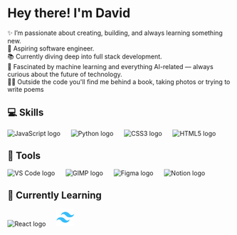 <h1 align="left">Hey there! I'm David</h1> <p align="left"> ✨ I’m passionate about creating, building, and always learning something new.<br> 🎯 Aspiring software engineer.<br> 📚 Currently diving deep into full stack development.<br> 🤖 Fascinated by machine learning and everything AI-related — always curious about the future of technology.<br> 📸📖 Outside the code you'll find me behind a book, taking photos or trying to write poems</p>
<h2 align="left">💻 Skills</h2> <div align="left"> <img src="https://cdn.jsdelivr.net/gh/devicons/devicon/icons/javascript/javascript-original.svg" height="40" alt="JavaScript logo" /> <img width="16" /> <img src="https://cdn.jsdelivr.net/gh/devicons/devicon/icons/python/python-original.svg" height="40" alt="Python logo" /> <img width="16" /> <img src="https://cdn.jsdelivr.net/gh/devicons/devicon/icons/css3/css3-original.svg" height="40" alt="CSS3 logo" /> <img width="16" /> <img src="https://cdn.jsdelivr.net/gh/devicons/devicon/icons/html5/html5-original.svg" height="40" alt="HTML5 logo" /> </div>
<h2 align="left">🔨 Tools</h2> <div align="left"> <img src="https://upload.wikimedia.org/wikipedia/commons/thumb/9/9a/Visual_Studio_Code_1.35_icon.svg/1024px-Visual_Studio_Code_1.35_icon.svg.png" height="40" alt="VS Code logo" /> <img width="16" /> <img src="https://cdn.jsdelivr.net/gh/devicons/devicon/icons/gimp/gimp-original.svg" height="40" alt="GIMP logo" /> <img width="16" /> <img src="https://cdn.jsdelivr.net/gh/devicons/devicon/icons/figma/figma-original.svg" height="40" alt="Figma logo" /> <img width="16" /> <img src="https://upload.wikimedia.org/wikipedia/commons/4/45/Notion_app_logo.png" height="40" alt="Notion logo" /> </div>
<h2 align="left">🚀 Currently Learning</h2>  <div align="left"> <img src="https://cdn.jsdelivr.net/gh/devicons/devicon/icons/react/react-original.svg" height="40" alt="React logo" /> <img width="16" /> <img src="https://github.com/devicons/devicon/blob/v2.16.0/icons/tailwindcss/tailwindcss-original.svg" height="40" alt="Tailwind CSS logo" /> </div>
